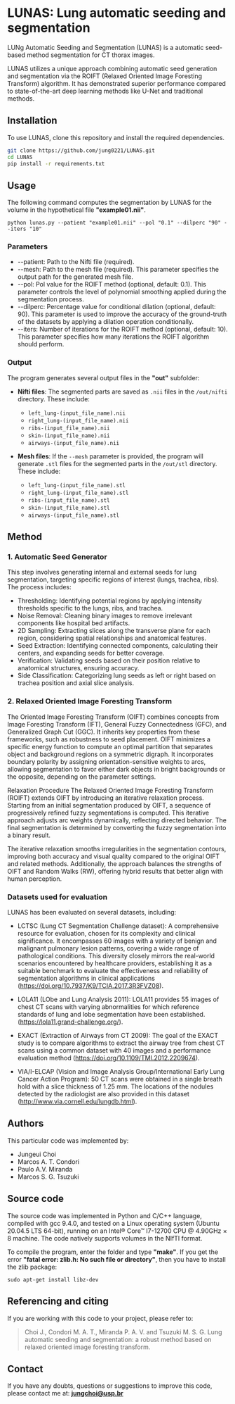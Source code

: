 
# LUNAS: Lung automatic seeding and segmentation

LUNg Automatic Seeding and Segmentation (LUNAS) is a automatic seed-based method segmentation for CT thorax images. 

LUNAS utilizes a unique approach combining automatic seed generation and segmentation via the ROIFT (Relaxed Oriented Image Foresting Transform) algorithm. It has demonstrated superior performance compared to state-of-the-art deep learning methods like U-Net and traditional methods.

## Installation

To use LUNAS, clone this repository and install the required dependencies.

```bash
git clone https://github.com/jung0221/LUNAS.git
cd LUNAS
pip install -r requirements.txt
```

## Usage

The following command computes the segmentation by LUNAS for the volume in the hypothetical file **"example01.nii"**.

```
python lunas.py --patient "example01.nii" --pol "0.1" --dilperc "90" --iters "10"
```

### Parameters

- --patient: Path to the Nifti file (required).
- --mesh: Path to the mesh file (required). This parameter specifies the output path for the generated mesh file.
- --pol: Pol value for the ROIFT method (optional, default: 0.1). This parameter controls the level of polynomial smoothing applied during the segmentation process.
- --dilperc: Percentage value for conditional dilation (optional, default: 90). This parameter is used to improve the accuracy of the ground-truth of the datasets by applying a dilation operation conditionally.
- --iters: Number of iterations for the ROIFT method (optional, default: 10). This parameter specifies how many iterations the ROIFT algorithm should perform.

### Output

The program generates several output files in the **"out"** subfolder:

- **Nifti files**: The segmented parts are saved as `.nii` files in the `/out/nifti` directory. These include:
  - `left_lung-(input_file_name).nii`
  - `right_lung-(input_file_name).nii`
  - `ribs-(input_file_name).nii`
  - `skin-(input_file_name).nii`
  - `airways-(input_file_name).nii`

- **Mesh files**: If the `--mesh` parameter is provided, the program will generate `.stl` files for the segmented parts in the `/out/stl` directory. These include:
  - `left_lung-(input_file_name).stl`
  - `right_lung-(input_file_name).stl`
  - `ribs-(input_file_name).stl`
  - `skin-(input_file_name).stl`
  - `airways-(input_file_name).stl`


## Method

### 1. Automatic Seed Generator
This step involves generating internal and external seeds for lung segmentation, targeting specific regions of interest (lungs, trachea, ribs). The process includes:

- Thresholding: Identifying potential regions by applying intensity thresholds specific to the lungs, ribs, and trachea.
- Noise Removal: Cleaning binary images to remove irrelevant components like hospital bed artifacts.
- 2D Sampling: Extracting slices along the transverse plane for each region, considering spatial relationships and anatomical features.
- Seed Extraction: Identifying connected components, calculating their centers, and expanding seeds for better coverage.
- Verification: Validating seeds based on their position relative to anatomical structures, ensuring accuracy.
- Side Classification: Categorizing lung seeds as left or right based on trachea position and axial slice analysis.

### 2. Relaxed Oriented Image Foresting Transform

The Oriented Image Foresting Transform (OIFT) combines concepts from Image Foresting Transform (IFT), General Fuzzy Connectedness (GFC), and Generalized Graph Cut (GGC). It inherits key properties from these frameworks, such as robustness to seed placement. OIFT minimizes a specific energy function to compute an optimal partition that separates object and background regions on a symmetric digraph. It incorporates boundary polarity by assigning orientation-sensitive weights to arcs, allowing segmentation to favor either dark objects in bright backgrounds or the opposite, depending on the parameter settings.

Relaxation Procedure
The Relaxed Oriented Image Foresting Transform (ROIFT) extends OIFT by introducing an iterative relaxation process. Starting from an initial segmentation produced by OIFT, a sequence of progressively refined fuzzy segmentations is computed. This iterative approach adjusts arc weights dynamically, reflecting directed behavior. The final segmentation is determined by converting the fuzzy segmentation into a binary result.

The iterative relaxation smooths irregularities in the segmentation contours, improving both accuracy and visual quality compared to the original OIFT and related methods. Additionally, the approach balances the strengths of OIFT and Random Walks (RW), offering hybrid results that better align with human perception.

### Datasets used for evaluation

LUNAS has been evaluated on several datasets, including:

- LCTSC (Lung CT Segmentation Challenge dataset): A comprehensive resource for evaluation, chosen for its complexity and clinical significance. It encompasses 60 images with a variety of benign and malignant pulmonary lesion patterns, covering a wide range of pathological conditions. This diversity closely mirrors the real-world scenarios encountered by healthcare providers, establishing it as a suitable benchmark to evaluate the effectiveness and reliability of segmentation algorithms in clinical applications (https://doi.org/10.7937/K9/TCIA.2017.3R3FVZ08).

- LOLA11 (LObe and Lung Analysis 2011): LOLA11 provides 55 images of chest CT scans with varying abnormalities for which reference standards of lung and lobe segmentation have been established. (https://lola11.grand-challenge.org/). 

- EXACT (Extraction of Airways from CT 2009): The goal of the EXACT study is to compare algorithms to extract the airway tree from chest CT scans using a common dataset with 40 images and a performance evaluation method (https://doi.org/10.1109/TMI.2012.2209674).

- VIA/I-ELCAP (Vision and Image Analysis Group/International Early Lung Cancer Action Program): 50 CT scans were obtained in a single breath hold with a slice thickness of 1.25 mm. The locations of the nodules detected by the radiologist are also provided in this dataset (http://www.via.cornell.edu/lungdb.html).


## Authors

This particular code was implemented by:

- Jungeui Choi
- Marcos A. T. Condori
- Paulo A.V. Miranda
- Marcos S. G. Tsuzuki

## Source code

The source code was implemented in Python and C/C++ language, compiled with gcc 9.4.0, and tested on a Linux operating system (Ubuntu 20.04.5 LTS 64-bit), running on an Intel® Core™ I7-12700 CPU @ 4.90GHz × 8 machine. 
The code natively supports volumes in the NIfTI format.

To compile the program, enter the folder and type **"make"**.
If you get the error **"fatal error: zlib.h: No such file or directory"**, then you have to install the zlib package:

```
sudo apt-get install libz-dev
```

## Referencing and citing
If you are working with this code to your project, please refer to:

> Choi J., Condori M. A. T., Miranda P. A. V. and Tsuzuki M. S. G. Lung automatic seeding and segmentation: a robust method based on relaxed oriented image foresting transform.

## Contact

If you have any doubts, questions or suggestions to improve this code, please contact me at:
**jungchoi@usp.br**

